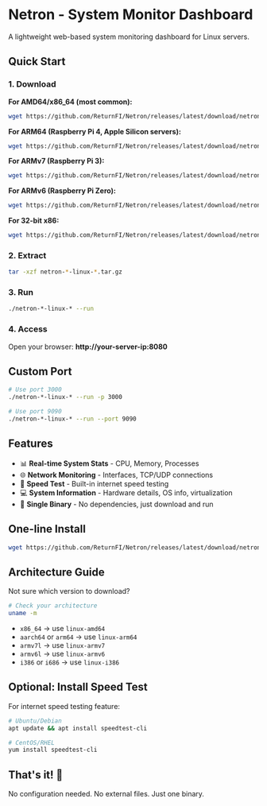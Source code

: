 # Netron - System Monitor Dashboard

A lightweight web-based system monitoring dashboard for Linux servers.

## Quick Start

### 1. Download

**For AMD64/x86_64 (most common):**
```bash
wget https://github.com/ReturnFI/Netron/releases/latest/download/netron-0.0.4-linux-amd64.tar.gz
```

**For ARM64 (Raspberry Pi 4, Apple Silicon servers):**
```bash
wget https://github.com/ReturnFI/Netron/releases/latest/download/netron-0.0.4-linux-arm64.tar.gz
```

**For ARMv7 (Raspberry Pi 3):**
```bash
wget https://github.com/ReturnFI/Netron/releases/latest/download/netron-0.0.4-linux-armv7.tar.gz
```

**For ARMv6 (Raspberry Pi Zero):**
```bash
wget https://github.com/ReturnFI/Netron/releases/latest/download/netron-0.0.4-linux-armv6.tar.gz
```

**For 32-bit x86:**
```bash
wget https://github.com/ReturnFI/Netron/releases/latest/download/netron-0.0.4-linux-i386.tar.gz
```

### 2. Extract

```bash
tar -xzf netron-*-linux-*.tar.gz
```

### 3. Run

```bash
./netron-*-linux-* --run
```

### 4. Access

Open your browser: **http://your-server-ip:8080**

## Custom Port

```bash
# Use port 3000
./netron-*-linux-* --run -p 3000

# Use port 9090
./netron-*-linux-* --run --port 9090
```

## Features

- 📊 **Real-time System Stats** - CPU, Memory, Processes
- 🌐 **Network Monitoring** - Interfaces, TCP/UDP connections
- 🚀 **Speed Test** - Built-in internet speed testing
- 💻 **System Information** - Hardware details, OS info, virtualization
- 🎯 **Single Binary** - No dependencies, just download and run

## One-line Install

```bash
wget https://github.com/ReturnFI/Netron/releases/latest/download/netron-0.0.4-linux-amd64.tar.gz && tar -xzf netron-*-linux-*.tar.gz && ./netron-*-linux-* --run
```

## Architecture Guide

Not sure which version to download?

```bash
# Check your architecture
uname -m
```

- `x86_64` → use `linux-amd64`
- `aarch64` or `arm64` → use `linux-arm64`
- `armv7l` → use `linux-armv7`
- `armv6l` → use `linux-armv6`
- `i386` or `i686` → use `linux-i386`

## Optional: Install Speed Test

For internet speed testing feature:
```bash
# Ubuntu/Debian
apt update && apt install speedtest-cli

# CentOS/RHEL
yum install speedtest-cli
```

## That's it! 🎉

No configuration needed. No external files. Just one binary.
